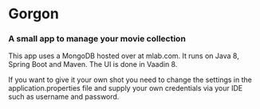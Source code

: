 # Gorgon
### A small app to manage your movie collection

This app uses a MongoDB hosted over at mlab.com. It runs on Java 8, Spring Boot and Maven.
The UI is done in Vaadin 8.

If you want to give it your own shot you need to change the settings in the application.properties file
and supply your own credentials via your IDE such as username and password.

